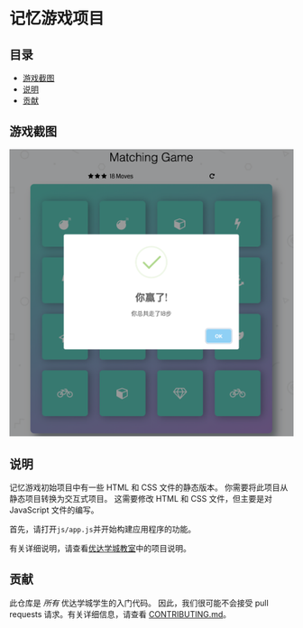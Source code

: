 # 记忆游戏项目


## 目录

- [游戏截图](#游戏截图)
- [说明](#说明)
- [贡献](#贡献)

## 游戏截图
![游戏截图](img/game.png)

## 说明

记忆游戏初始项目中有一些 HTML 和 CSS 文件的静态版本。 你需要将此项目从静态项目转换为交互式项目。 这需要修改 HTML 和 CSS 文件，但主要是对 JavaScript 文件的编写。

首先，请打开`js/app.js`并开始构建应用程序的功能。

有关详细说明，请查看[优达学城教室](https://classroom.udacity.com/me)中的项目说明。

## 贡献

此仓库是 _所有_ 优达学城学生的入门代码。 因此，我们很可能不会接受 pull requests 请求。有关详细信息，请查看 [CONTRIBUTING.md](CONTRIBUTING.md)。
